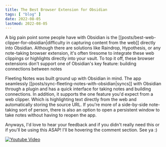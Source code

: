 ```yaml
---
title: The Best Browser Extension for Obsidian
tags: [ "blog" ]
date: 2022-08-05
lastmod: 2022-08-05
---
```

A big pain point some people have with Obsidian is the [[posts/best-web-clipper-for-obsidian|difficulty in capturing content from the web]] directly into Obsidian. Although there are solutions like Raindrop, Hypothesis, or any note-taking browser extension, it's often tiresome to integrate these web clippings or highlights directly into your vault.  To top it off, these browser extensions don't support one of Obsidian's key feature: building connections between notes

Fleeting Notes was built ground up with Obsidian in mind. The app seamlessly [[posts/sync-fleeting-notes-with-obsidian|syncs]] with Obsidian through a plugin and has a quick interface for taking notes and building connections. In addition, it supports the one feature you'd expect from a web clipper. Which is highlighting text directly from the web and automatically storing the source URL.  If you're more of a side-by-side note-taking sort of person, there is also an option to open a persistent window to take notes without having to reopen the app. 

Anyways, I'd love to hear your feedback and if you didn't really need this or if you'll be using this ASAP! I'll be hovering the comment section. See ya :)

[![Youtube Video](https://img.youtube.com/vi/jausylB4Pzw/0.jpg)](https://www.youtube.com/watch?v=jausylB4Pzw)

